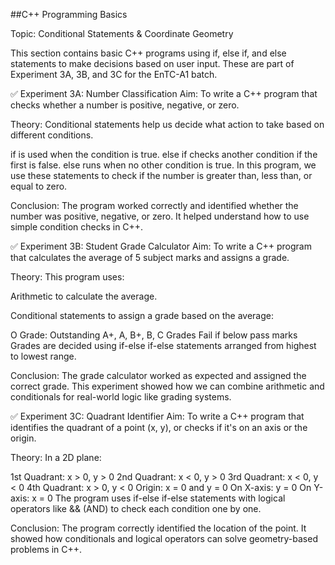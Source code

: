 ##C++ Programming Basics

Topic: Conditional Statements & Coordinate Geometry

This section contains basic C++ programs using if, else if, and else statements to make decisions based on user input. These are part of Experiment 3A, 3B, and 3C for the EnTC-A1 batch.

✅ Experiment 3A: Number Classification
Aim: To write a C++ program that checks whether a number is positive, negative, or zero.

Theory: Conditional statements help us decide what action to take based on different conditions.

if is used when the condition is true.
else if checks another condition if the first is false.
else runs when no other condition is true.
In this program, we use these statements to check if the number is greater than, less than, or equal to zero.

Conclusion: The program worked correctly and identified whether the number was positive, negative, or zero. It helped understand how to use simple condition checks in C++.

✅ Experiment 3B: Student Grade Calculator
Aim: To write a C++ program that calculates the average of 5 subject marks and assigns a grade.

Theory: This program uses:

Arithmetic to calculate the average.

Conditional statements to assign a grade based on the average:

O Grade: Outstanding
A+, A, B+, B, C Grades
Fail if below pass marks
Grades are decided using if-else if-else statements arranged from highest to lowest range.

Conclusion: The grade calculator worked as expected and assigned the correct grade. This experiment showed how we can combine arithmetic and conditionals for real-world logic like grading systems.

✅ Experiment 3C: Quadrant Identifier
Aim: To write a C++ program that identifies the quadrant of a point (x, y), or checks if it's on an axis or the origin.

Theory: In a 2D plane:

1st Quadrant: x > 0, y > 0
2nd Quadrant: x < 0, y > 0
3rd Quadrant: x < 0, y < 0
4th Quadrant: x > 0, y < 0
Origin: x = 0 and y = 0
On X-axis: y = 0
On Y-axis: x = 0
The program uses if-else if-else statements with logical operators like && (AND) to check each condition one by one.

Conclusion: The program correctly identified the location of the point. It showed how conditionals and logical operators can solve geometry-based problems in C++.
